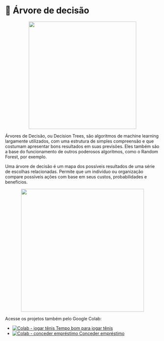 # 🌳 Árvore de decisão

<p align='center'>
  <img width=350 src='https://media3.giphy.com/media/3orif0iFlJKUTgNYD6/giphy.gif?cid=790b7611b9641cd8726dee8804b6f51948e18181c8c8049d&rid=giphy.gif&ct=g'>
</p>

Árvores de Decisão, ou Decision Trees, são algoritmos de machine learning largamente utilizados, com uma estrutura de simples compreensão e que costumam apresentar bons resultados em suas previsões. Eles também são a base do funcionamento de outros poderosos algoritmos, como o Random Forest, por exemplo.

Uma árvore de decisão é um mapa dos possíveis resultados de uma série de escolhas relacionadas. Permite que um indivíduo ou organização compare possíveis ações com base em seus custos, probabilidades e benefícios.

<p align='center'>
  <img width=400 src='https://annalyzin.files.wordpress.com/2016/07/decision-tree-tutorial-animated3.gif'>
</p>
  
Acesse os projetos também pelo Google Colab:
* [<img title="Colab - jogar tênis" src="https://colab.research.google.com/assets/colab-badge.svg"> Tempo bom para jogar tênis](https://colab.research.google.com/drive/1XOwJPkF0VEkNMkaRv8GmejyMlvsgrk7B?usp=sharing)
* [<img title="Colab - conceder empréstimo" src="https://colab.research.google.com/assets/colab-badge.svg"> Conceder empréstimo](https://colab.research.google.com/drive/1xva_sd-hsyxisRpxM15aedtzemlXP2Oy?usp=sharing)
